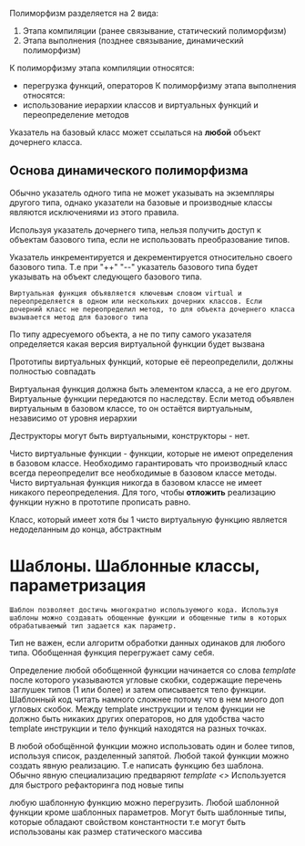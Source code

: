 Полиморфизм разделяется на 2 вида:
1. Этапа компиляции (ранее связывание, статический полиморфизм)
2. Этапа выполнения (позднее связывание, динамический полиморфизм)

К полиморфизму этапа компиляции относятся:
- перегрузка функций, операторов
К полиморфизму этапа выполнения относятся:
- использование иерархии классов и виртуальных функций и переопределение методов

Указатель на базовый класс может ссылаться на **любой** объект дочернего класса.

## Основа динамического полиморфизма
Обычно указатель одного типа не может указывать на экземпляры другого типа, однако указатели на базовые и производные классы являются исключениями из этого правила.

Используя указатель дочернего типа, нельзя получить доступ к объектам базового типа, если не использовать преобразование типов.

Указатель инкрементируется и декрементируется относительно своего базового типа. 
Т.е при "++" "--" указатель базового типа будет указывать на объект следующего базового типа.

	Виртуальная функция объявляется ключевым словом virtual и переопределяется в одном или нескольких дочерних классов. Если дочерний класс не переопределил метод, то для объекта дочернего класса вызывается метод для базового типа

По типу адресуемого объекта, а не по типу самого указателя определяется какая версия виртуальной функции будет вызвана

Прототипы виртуальных функций, которые её переопределили, должны полностью совпадать

Виртуальная функция должна быть элементом класса, а не его другом. Виртуальные функции передаются по наследству. Если метод объявлен виртуальным в базовом классе, то он остаётся виртуальным, независимо от уровня иерархии

Деструкторы могут быть виртуальными, конструкторы - нет.

Чисто виртуальные функции - функции, которые не имеют определения в базовом классе. Необходимо гарантировать что производный класс всегда переопределит все необходимые в базовом классе методы.
Чисто виртуальная функция никогда в базовом классе не имеет никакого переопределения. Для того, чтобы **отложить** реализацию функции нужно в прототипе прописать равно. 

Класс, который имеет хотя бы 1 чисто виртуальную функцию является недоделанным до конца, абстрактным
# Шаблоны. Шаблонные классы, параметризация
	Шаблон позволяет достичь многократно используемого кода. Используя шаблоны можно создавать обощенные функции и обощенные типы в которых обрабатываемый тип задается как параметр.
Тип не важен, если алгоритм обработки данных одинаков для любого типа.
Обобщенная функция перегружает саму себя.

Определение любой обобщенной функции  начинается со слова *template* после которого указываются угловые скобки, содержащие перечень заглушек типов (1 или более) и затем описывается тело функции.
Шаблонный код читать намного сложнее потому что в нем много доп угловых скобок.
Между template инструкции и телом функции не должно быть никаких других операторов, но для удобства часто template инструкции и тело функций находятся на разных точках.

В любой обобщённой функции можно использовать один и более типов, используя список, разделенный запятой. Любой такой функции можно создать явную реализацию. Т.е написать функцию без шаблона.
Обычно явную специализацию предваряют *template <>*
Используется для быстрого рефакторинга под новые типы

любую шаблонную функцию можно перегрузить. Любой шаблонной функции кроме шаблонных параметров.
Могут быть шаблонные типы, которые обладают свойством константности т.е могут быть использованы как размер статического массива